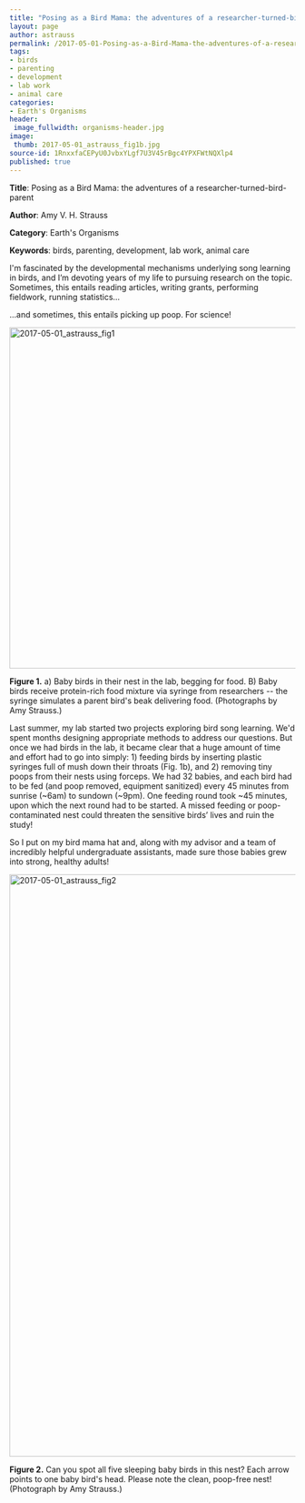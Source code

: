 ```yaml
---
title: "Posing as a Bird Mama: the adventures of a researcher-turned-bird-parent"
layout: page
author: astrauss
permalink: /2017-05-01-Posing-as-a-Bird-Mama-the-adventures-of-a-researcher-turned-bird-parent-AStrauss.md/
tags:
- birds
- parenting
- development
- lab work
- animal care
categories:
- Earth's Organisms
header:
 image_fullwidth: organisms-header.jpg
image:
 thumb: 2017-05-01_astrauss_fig1b.jpg
source-id: 1RnxxfaCEPyU0JvbxYLgf7U3V45rBgc4YPXFWtNQXlp4
published: true
---
```

**Title**: Posing as a Bird Mama: the adventures of a researcher-turned-bird-parent	

 

**Author**: Amy V. H. Strauss

**Category**: Earth's Organisms

**Keywords**: birds, parenting, development, lab work, animal care

I'm fascinated by the developmental mechanisms underlying song learning in birds, and I’m devoting years of my life to pursuing research on the topic. Sometimes, this entails reading articles, writing grants, performing fieldwork, running statistics…

…and sometimes, this entails picking up poop. For science!

<a data-flickr-embed="true"  href="https://www.flickr.com/photos/139839751@N06/34231400661/in/dateposted-friend/" title="2017-05-01_astrauss_fig1"><img src="https://c1.staticflickr.com/3/2820/34231400661_bda0d7994d_b.jpg" width="915" height="600" alt="2017-05-01_astrauss_fig1"></a><script async src="//embedr.flickr.com/assets/client-code.js" charset="utf-8"></script>

**Figure 1.**  a) Baby birds in their nest in the lab, begging for food. B) Baby birds receive protein-rich food mixture via syringe from researchers -- the syringe simulates a parent bird's beak delivering food. (Photographs by Amy Strauss.)

Last summer, my lab started two projects exploring bird song learning. We'd spent months designing appropriate methods to address our questions. But once we had birds in the lab, it became clear that a huge amount of time and effort had to go into simply: 1) feeding birds by inserting plastic syringes full of mush down their throats (Fig. 1b), and 2) removing tiny poops from their nests using forceps. We had 32 babies, and each bird had to be fed (and poop removed, equipment sanitized) every 45 minutes from sunrise (~6am) to sundown (~9pm). One feeding round took ~45 minutes, upon which the next round had to be started. A missed feeding or poop-contaminated nest could threaten the sensitive birds’ lives and ruin the study!

So I put on my bird mama hat and, along with my advisor and a team of incredibly helpful undergraduate assistants, made sure those babies grew into strong, healthy adults!

<a data-flickr-embed="true"  href="https://www.flickr.com/photos/139839751@N06/34203619562/in/dateposted-friend/" title="2017-05-01_astrauss_fig2"><img src="https://c1.staticflickr.com/5/4164/34203619562_13d2031872_b.jpg" width="882" height="1024" alt="2017-05-01_astrauss_fig2"></a><script async src="//embedr.flickr.com/assets/client-code.js" charset="utf-8"></script>

**Figure 2.**  Can you spot all five sleeping baby birds in this nest? Each arrow points to one baby bird's head. Please note the clean, poop-free nest! (Photograph by Amy Strauss.) 

